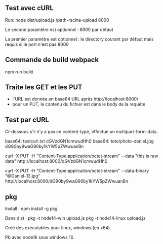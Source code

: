 
## Test avec cURL

Run: node dist/upload.js /path-racine-upload 8000

Le second paramètre est optionnel : 8000 par défaut

Le premier paramètre est optionnel : le directory courant par défaut mais requis si le port n'est pas 8000

## Commande de build webpack 
npm run build

## Traite les GET et les PUT
- l'URL est donnée en base64 URL après http://localhost:8000/
- pour un PUT, le contenu du fichier est dans le body de la requête

## Test par cURL

Ci-dessous s'il n'y a pas ce content-type, effectue un multipart-form-data.

base64: testcurl.txt dGVzdGN1cmwudHh0
base64: toto/photo-daniel.jpg dG90by9waG90by1kYW5pZWwuanBn

curl -X PUT -H "Content-Type:application/octet-stream" --data "this is raw data" http://localhost:8000/dGVzdGN1cmwudHh0

curl -X PUT -H "Content-Type:application/octet-stream" --data-binary "@Daniel-13.jpg" http://localhost:8000/dG90by9waG90by1kYW5pZWwuanBn

## pkg
 Install : npm install -g pkg

 Dans dist : 
 pkg -t node14-win upload.js
 pkg -t node14-linux upload.js

 Créé des exécutables pour linux, windows (en x64).

 Pb avec node16 sous windows 10.

